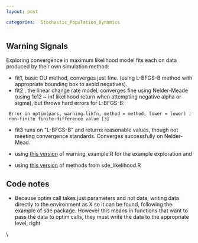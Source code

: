 ```yaml
---
layout: post

categories:  Stochastic_Population_Dynamics
---
```






 





Warning Signals
---------------

Exploring convergence in maximum likelihood model fits each on data
produced by their own simulation method:

-   fit1, basic OU method, converges just fine. (using L-BFGS-B method
    with appropriate bounding box to avoid negatives).
-   fit2 , the linear change rate model, converges fine using
    Nelder-Meade (using 1e12 \~ inf likelihood return when attempting
    negative alpha or sigma), but throws hard errors for L-BFGS-B:

<!-- -->

     Error in optim(pars, warning.likfn, method = method, lower = lower) : 
     non-finite finite-difference value [3]

-   fit3 runs on "L-BFGS-B" and returns reasonable values, though not
    meeting convergence standards. Converges successfully on
    Nelder-Mead.

-   using [this
    version](http://github.com/cboettig/structured-populations/blob/48c204f7cff5c29c7c7a80b24f760cd051df8a21/demos/warning_example.R "http://github.com/cboettig/structured-populations/blob/48c204f7cff5c29c7c7a80b24f760cd051df8a21/demos/warning_example.R")
    of warning\_example.R for the example exploration and
-   using [this
    version](http://github.com/cboettig/structured-populations/blob/48c204f7cff5c29c7c7a80b24f760cd051df8a21/R/sde_likelihood.R "http://github.com/cboettig/structured-populations/blob/48c204f7cff5c29c7c7a80b24f760cd051df8a21/R/sde_likelihood.R")
    of methods from sde\_likelihood.R

Code notes
----------

-   Because optim call takes just parameters and not data, writing data
    directly to the environment as X so it can be found, following the
    example of sde package. However this means in functions that want to
    pass the data to optim calls, they must write the data to the
    appropriate level, right

\

